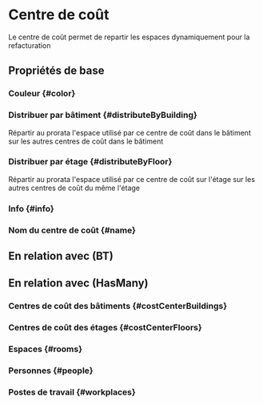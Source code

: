 # Centre de coût

Le centre de coût permet de repartir les espaces dynamiquement pour la refacturation

## Propriétés de base

### Couleur {#color}
        

### Distribuer par bâtiment {#distributeByBuilding}
        
Répartir au prorata l'espace utilisé par ce centre de coût dans le bâtiment sur les autres centres de coût dans le bâtiment
### Distribuer par étage {#distributeByFloor}
        
Répartir au prorata l'espace utilisé par ce centre de coût sur l'étage sur les autres centres de coût du même l'étage
### Info {#info}
        

### Nom du centre de coût {#name}
        


## En relation avec (BT)



## En relation avec (HasMany)

### Centres de coût des bâtiments {#costCenterBuildings}
        

### Centres de coût des étages {#costCenterFloors}
        

### Espaces {#rooms}
        

### Personnes {#people}
        

### Postes de travail {#workplaces}
        


<!--- THIS FILE IS GENERATED PLEASE DO NOT EDIT IT DIRECTLY --->
